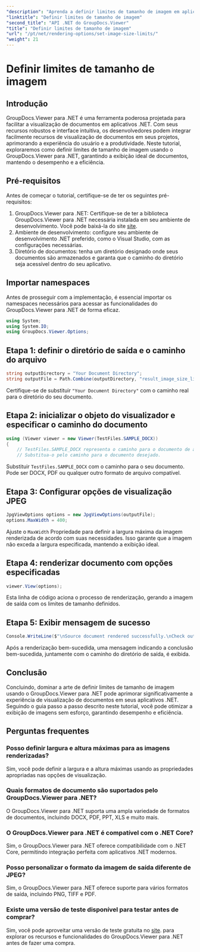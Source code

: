 ```yaml
---
"description": "Aprenda a definir limites de tamanho de imagem em aplicativos .NET sem esforço usando o GroupDocs.Viewer para .NET, aprimorando a experiência de visualização de documentos."
"linktitle": "Definir limites de tamanho de imagem"
"second_title": "API .NET do GroupDocs.Viewer"
"title": "Definir limites de tamanho de imagem"
"url": "/pt/net/rendering-options/set-image-size-limits/"
"weight": 21
---
```


# Definir limites de tamanho de imagem

## Introdução
GroupDocs.Viewer para .NET é uma ferramenta poderosa projetada para facilitar a visualização de documentos em aplicativos .NET. Com seus recursos robustos e interface intuitiva, os desenvolvedores podem integrar facilmente recursos de visualização de documentos em seus projetos, aprimorando a experiência do usuário e a produtividade. Neste tutorial, exploraremos como definir limites de tamanho de imagem usando o GroupDocs.Viewer para .NET, garantindo a exibição ideal de documentos, mantendo o desempenho e a eficiência.
## Pré-requisitos
Antes de começar o tutorial, certifique-se de ter os seguintes pré-requisitos:
1. GroupDocs.Viewer para .NET: Certifique-se de ter a biblioteca GroupDocs.Viewer para .NET necessária instalada em seu ambiente de desenvolvimento. Você pode baixá-la do site [site](https://releases.groupdocs.com/viewer/net/).
2. Ambiente de desenvolvimento: configure seu ambiente de desenvolvimento .NET preferido, como o Visual Studio, com as configurações necessárias.
3. Diretório de documentos: tenha um diretório designado onde seus documentos são armazenados e garanta que o caminho do diretório seja acessível dentro do seu aplicativo.

## Importar namespaces
Antes de prosseguir com a implementação, é essencial importar os namespaces necessários para acessar as funcionalidades do GroupDocs.Viewer para .NET de forma eficaz.
```csharp
using System;
using System.IO;
using GroupDocs.Viewer.Options;
```
## Etapa 1: definir o diretório de saída e o caminho do arquivo
```csharp
string outputDirectory = "Your Document Directory";
string outputFile = Path.Combine(outputDirectory, "result_image_size_limit.jpg");
```
Certifique-se de substituir `"Your Document Directory"` com o caminho real para o diretório do seu documento.
## Etapa 2: inicializar o objeto do visualizador e especificar o caminho do documento
```csharp
using (Viewer viewer = new Viewer(TestFiles.SAMPLE_DOCX))
{
    // TestFiles.SAMPLE_DOCX representa o caminho para o documento de amostra.
    // Substitua-o pelo caminho para o documento desejado.
```
Substituir `TestFiles.SAMPLE_DOCX` com o caminho para o seu documento. Pode ser DOCX, PDF ou qualquer outro formato de arquivo compatível.
## Etapa 3: Configurar opções de visualização JPEG
```csharp
JpgViewOptions options = new JpgViewOptions(outputFile);
options.MaxWidth = 400;
```
Ajuste o `MaxWidth` Propriedade para definir a largura máxima da imagem renderizada de acordo com suas necessidades. Isso garante que a imagem não exceda a largura especificada, mantendo a exibição ideal.
## Etapa 4: renderizar documento com opções especificadas
```csharp
viewer.View(options);
```
Esta linha de código aciona o processo de renderização, gerando a imagem de saída com os limites de tamanho definidos.
## Etapa 5: Exibir mensagem de sucesso
```csharp
Console.WriteLine($"\nSource document rendered successfully.\nCheck output in {outputDirectory}.");
```
Após a renderização bem-sucedida, uma mensagem indicando a conclusão bem-sucedida, juntamente com o caminho do diretório de saída, é exibida.

## Conclusão
Concluindo, dominar a arte de definir limites de tamanho de imagem usando o GroupDocs.Viewer para .NET pode aprimorar significativamente a experiência de visualização de documentos em seus aplicativos .NET. Seguindo o guia passo a passo descrito neste tutorial, você pode otimizar a exibição de imagens sem esforço, garantindo desempenho e eficiência.
## Perguntas frequentes
### Posso definir largura e altura máximas para as imagens renderizadas?
Sim, você pode definir a largura e a altura máximas usando as propriedades apropriadas nas opções de visualização.
### Quais formatos de documento são suportados pelo GroupDocs.Viewer para .NET?
O GroupDocs.Viewer para .NET suporta uma ampla variedade de formatos de documentos, incluindo DOCX, PDF, PPT, XLS e muito mais.
### O GroupDocs.Viewer para .NET é compatível com o .NET Core?
Sim, o GroupDocs.Viewer para .NET oferece compatibilidade com o .NET Core, permitindo integração perfeita com aplicativos .NET modernos.
### Posso personalizar o formato da imagem de saída diferente de JPEG?
Sim, o GroupDocs.Viewer para .NET oferece suporte para vários formatos de saída, incluindo PNG, TIFF e PDF.
### Existe uma versão de teste disponível para testar antes de comprar?
Sim, você pode aproveitar uma versão de teste gratuita no [site](https://releases.groupdocs.com/viewer/net/). para explorar os recursos e funcionalidades do GroupDocs.Viewer para .NET antes de fazer uma compra.